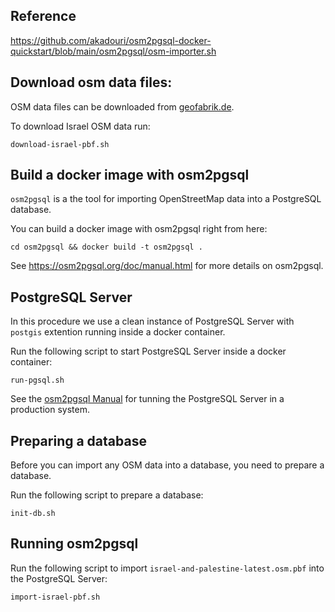 ## Reference
https://github.com/akadouri/osm2pgsql-docker-quickstart/blob/main/osm2pgsql/osm-importer.sh

## Download osm data files:
OSM data files can be downloaded from [geofabrik.de](https://download.geofabrik.de).

To download Israel OSM data run:

	download-israel-pbf.sh

## Build a docker image with osm2pgsql
```osm2pgsql``` is a the tool for importing OpenStreetMap data into a PostgreSQL database.

You can build a docker image with osm2pgsql right from here:

	cd osm2pgsql && docker build -t osm2pgsql .

See https://osm2pgsql.org/doc/manual.html for more details on osm2pgsql.


## PostgreSQL Server
In this procedure we use a clean instance of PostgreSQL Server with ```postgis``` extention running inside a docker container.

Run the following script to start PostgreSQL Server inside a docker container:

	run-pgsql.sh

See the [osm2pgsql Manual](https://download.geofabrik.de) for tunning the PostgreSQL Server in a production system.

## Preparing a database
Before you can import any OSM data into a database, you need to prepare a database.

Run the following script to prepare a database:

	init-db.sh

## Running osm2pgsql
Run the following script to import ```israel-and-palestine-latest.osm.pbf``` into the PostgreSQL Server:

	import-israel-pbf.sh
